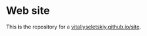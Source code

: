 Web site
======================

This is the repository for a [vitaliyseletskiy.github.io/site](http://vitaliyseletskiy.github.io/site).
